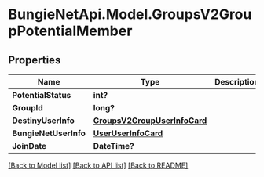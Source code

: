 # BungieNetApi.Model.GroupsV2GroupPotentialMember
## Properties

Name | Type | Description | Notes
------------ | ------------- | ------------- | -------------
**PotentialStatus** | **int?** |  | [optional] 
**GroupId** | **long?** |  | [optional] 
**DestinyUserInfo** | [**GroupsV2GroupUserInfoCard**](GroupsV2GroupUserInfoCard.md) |  | [optional] 
**BungieNetUserInfo** | [**UserUserInfoCard**](UserUserInfoCard.md) |  | [optional] 
**JoinDate** | **DateTime?** |  | [optional] 

[[Back to Model list]](../README.md#documentation-for-models) [[Back to API list]](../README.md#documentation-for-api-endpoints) [[Back to README]](../README.md)

